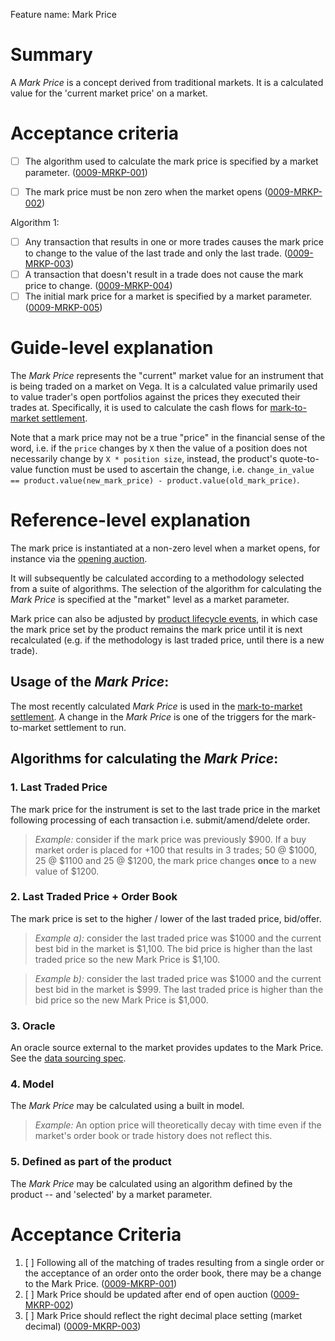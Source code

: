 Feature name: Mark Price
# Summary
A *Mark Price* is a concept derived from traditional markets.  It is a calculated value for the 'current market price' on a market.

# Acceptance criteria

- [ ] The algorithm used to calculate the mark price is specified by a market parameter.  (<a name="0009-MRKP-001" href="#0009-MRKP-001">0009-MRKP-001</a>)
- [ ] The mark price must be non zero when the market opens  (<a name="0009-MRKP-002" href="#0009-MRKP-002">0009-MRKP-002</a>)


Algorithm 1:

- [ ] Any transaction that results in one or more trades causes the mark price to change to the value of the last trade and only the last trade. (<a name="0009-MRKP-003" href="#0009-MRKP-003">0009-MRKP-003</a>)
- [ ] A transaction that doesn't result in a trade does not cause the mark price to change.  (<a name="0009-MRKP-004" href="#0009-MRKP-004">0009-MRKP-004</a>)
- [ ] The initial mark price for a market is specified by a market parameter.  (<a name="0009-MRKP-005" href="#0009-MRKP-005">0009-MRKP-005</a>)

# Guide-level explanation
The *Mark Price* represents the "current" market value for an instrument that is being traded on a market on Vega. It is a calculated value primarily used to value trader's open portfolios against the prices they executed their trades at. Specifically, it is used to calculate the cash flows for [mark-to-market settlement](./0003-MTMK-mark_to_market_settlement.md).

Note that a mark price may not be a true "price" in the financial sense of the word, i.e. if the `price` changes by `X` then the value of a position does not necessarily change by `X * position size`, instead, the product's quote-to-value function must be used to ascertain the change, i.e. `change_in_value == product.value(new_mark_price) - product.value(old_mark_price)`.


# Reference-level explanation

The mark price is instantiated at a non-zero level when a market opens, for instance via the [opening auction](./0026-AUCT-auctions.md).

It will subsequently be calculated according to a methodology selected from a suite of algorithms. The selection of the algorithm for calculating the *Mark Price* is specified at the "market" level as a market parameter.

Mark price can also be adjusted by [product lifecycle events](./0051-PROD-product.md), in which case the mark price set by the product remains the mark price until it is next recalculated (e.g. if the methodology is last traded price, until there is a new trade).


## Usage of the *Mark Price*:
The most recently calculated *Mark Price* is used in the [mark-to-market settlement](./0003-MTMK-mark_to_market_settlement.md).  A change in the *Mark Price* is one of the triggers for the mark-to-market settlement to run.


## Algorithms for calculating the *Mark Price*:

 ### 1. Last Traded Price
 The mark price for the instrument is set to the last trade price in the market following processing of each transaction i.e. submit/amend/delete order.
 
 >*Example:* consider if the mark price was previously $900. If a buy market order is placed for +100 that results in 3 trades; 50 @ $1000, 25 @ $1100 and 25 @ $1200, the mark price changes **once** to a new value of $1200.

 ### 2. Last Traded Price + Order Book
The mark price is set to the higher / lower of the last traded price, bid/offer.

>*Example a):* consider the last traded price was $1000 and the current best bid in the market is $1,100. The bid price is higher than the last traded price so the new Mark Price is $1,100. 

>*Example b):* consider the last traded price was $1000 and the current best bid in the market is $999. The last traded price is higher than the bid price so the new Mark Price is $1,000. 

 ### 3. Oracle
 An oracle source external to the market provides updates to the Mark Price. See the [data sourcing spec](./0045-DSRC-data_sourcing.md).

 ### 4. Model
 The *Mark Price* may be calculated using a built in model.  
 
 >*Example:* An option price will theoretically decay with time even if the market's order book or trade history does not reflect this.

 ### 5. Defined as part of the product
  The *Mark Price* may be calculated using an algorithm defined by the product -- and 'selected' by a market parameter.

# Acceptance Criteria

 1. [ ] Following all of the matching of trades resulting from a single order or the acceptance of an order onto the order book, there may be a change to the Mark Price.  (<a name="0009-MKRP-001" href="#0009-MKRP-001">0009-MKRP-001</a>)
 2. [ ] Mark Price should be updated after end of open auction (<a name="0009-MKRP-002" href="#0009-MKRP-002">0009-MKRP-002</a>)
 3. [ ] Mark Price should reflect the right decimal place setting (market decimal) (<a name="0009-MKRP-003" href="#0009-MKRP-003">0009-MKRP-003</a>)